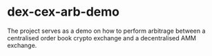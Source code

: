 # dex-cex-arb-demo
The project serves as a demo on how to perform arbitrage between a centralised order book crypto exchange and a decentralised AMM exchange.  
